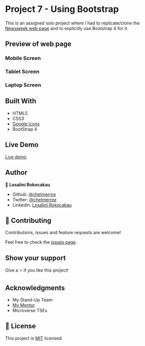 # Project 7 - Using Bootstrap

This is an assigned solo project where I had to replicate/clone the <a href="">Newsweek web page</a> and to explicitly use Bootstrap 4 for it.

## Preview of web page

### Mobile Screen

### Tablet Screen

### Laptop Screen


## Built With

- HTML5
- CSS3
- <a href="https://materializecss.com/icons.html">Google icons</a>
- BootStrap 4

## Live Demo

<a href="https://raw.githack.com/chelmerrox/Project-7-Using-Bootstrap/project-draft/index.html">Live demo</a>

## Author

👤 **Losalini Rokocakau**
​
- Github: [@chelmerrox](https://github.com/chelmerrox)
- Twitter: [@chelmerrox](https://twitter.com/chelmerrox)
- Linkedin: [Losalini Rokocakau](https://www.linkedin.com/in/losalini-rokocakau)

## 🤝 Contributing

  Contributions, issues and feature requests are welcome!

  Feel free to check the [issues page](https://github.com/chelmerrox/Project-7-Using-Bootstrap/issues).

## Show your support

Give a ⭐️ if you like this project!

## Acknowledgments

- My Stand-Up Team
- <a href="https://github.com/BrittanyBlake">My Mentor</a>
- Microverse TSEs

## 📝 License

This project is [MIT](LICENSE.txt) licensed.